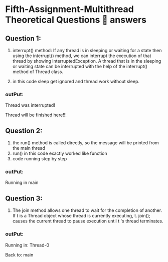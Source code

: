 # Fifth-Assignment-Multithread Theoretical Questions 📝 answers

## Question 1:

1. interrupt() method: If any thread is in sleeping or waiting for a state then using the interrupt() method, we can interrupt the execution of that thread by showing InterruptedException. A thread that is in the sleeping or waiting state can be interrupted with the help of the interrupt() method of Thread class.

2. in this code sleep get ignored and thread work without sleep.
### outPut: 
Thread was interrupted!

Thread will be finished here!!!


## Question 2:
1. the run() method is called directly, so the message will be printed from the main thread
2. run() in this code exactly worked like function
3. code running step by step

### outPut: 
Running in main

## Question 3:
1. The join method allows one thread to wait for the completion of another. If t is a Thread object whose thread is currently executing, t. join(); causes the current thread to pause execution until t 's thread terminates.

### outPut: 
Running in: Thread-0

Back to: main

